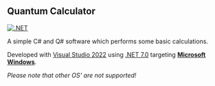 ## Quantum Calculator

[![.NET](https://github.com/ShirazAdam/QuantumCalculator/actions/workflows/dotnet.yml/badge.svg)](https://github.com/ShirazAdam/QuantumCalculator/actions/workflows/dotnet.yml)

A simple C# and Q# software which performs some basic calculations.

Developed with [Visual Studio 2022](https://visualstudio.microsoft.com/vs/) using [.NET 7.0](https://dotnet.microsoft.com/en-us/download/visual-studio-sdks) targeting [**Microsoft Windows**](https://www.microsoft.com/en-gb/windows). 

*Please note that other OS' are not supported!*
